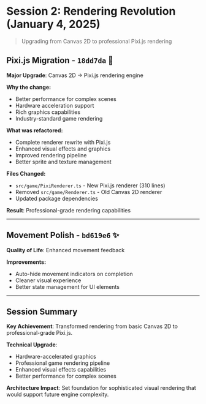 # Session 2: Rendering Revolution (January 4, 2025)

> Upgrading from Canvas 2D to professional Pixi.js rendering

## Pixi.js Migration - `18dd7da` 🚀
**Major Upgrade**: Canvas 2D → Pixi.js rendering engine

**Why the change:**
- Better performance for complex scenes
- Hardware acceleration support
- Rich graphics capabilities
- Industry-standard game rendering

**What was refactored:**
- Complete renderer rewrite with Pixi.js
- Enhanced visual effects and graphics
- Improved rendering pipeline
- Better sprite and texture management

**Files Changed:**
- `src/game/PixiRenderer.ts` - New Pixi.js renderer (310 lines)
- Removed `src/game/Renderer.ts` - Old Canvas 2D renderer
- Updated package dependencies

**Result**: Professional-grade rendering capabilities

---

## Movement Polish - `bd619e6` ✨
**Quality of Life**: Enhanced movement feedback

**Improvements:**
- Auto-hide movement indicators on completion
- Cleaner visual experience
- Better state management for UI elements

---

## Session Summary

**Key Achievement**: Transformed rendering from basic Canvas 2D to professional-grade Pixi.js.

**Technical Upgrade**:
- Hardware-accelerated graphics
- Professional game rendering pipeline
- Enhanced visual effects capabilities
- Better performance for complex scenes

**Architecture Impact**: Set foundation for sophisticated visual rendering that would support future engine complexity.
